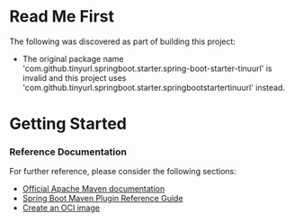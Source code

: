 # Read Me First
The following was discovered as part of building this project:

* The original package name 'com.github.tinyurl.springboot.starter.spring-boot-starter-tinuurl' is invalid and this project uses 'com.github.tinyurl.springboot.starter.springbootstartertinuurl' instead.

# Getting Started

### Reference Documentation
For further reference, please consider the following sections:

* [Official Apache Maven documentation](https://maven.apache.org/guides/index.html)
* [Spring Boot Maven Plugin Reference Guide](https://docs.spring.io/spring-boot/docs/2.3.1.RELEASE/maven-plugin/reference/html/)
* [Create an OCI image](https://docs.spring.io/spring-boot/docs/2.3.1.RELEASE/maven-plugin/reference/html/#build-image)

